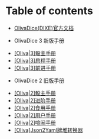 # Table of contents

* [OlivaDice(DIXE)官方文档](README.md)
- OlivaDice 3 新版手册
* [[Oliva|3]骰主手册](OlivaDice3_Master_Manual.md)
* [[Oliva|3]启程手册](OlivOS_Login.md)
* [[Oliva|3]前进手册](OlivOS_Easy_Start.md)
- OlivaDice 2 旧版手册
* [[Oliva|2]骰主手册](Oliva_Master_Manual.md)
* [[Oliva|2]进阶手册](OlivaDice.md)
* [[Oliva|2]食用手册](Cook_Manual.md)
* [[Oliva|2]用户手册](UserDoc.md)
* [[Oliva|2]喧闹手册](Chaos_Manual.md)
* [[Oliva]Json2Yaml牌堆转换器](Json2Yaml.md)
